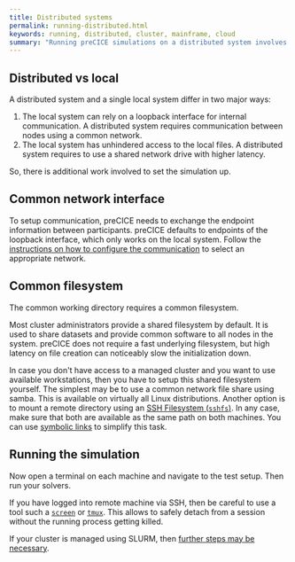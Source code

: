 ```yaml
---
title: Distributed systems
permalink: running-distributed.html
keywords: running, distributed, cluster, mainframe, cloud
summary: "Running preCICE simulations on a distributed system involves additional setup steps which are covered on this page."
---
```


## Distributed vs local

A distributed system and a single local system differ in two major ways:

1. The local system can rely on a loopback interface for internal communication.
   A distributed system requires communication between nodes using a common network.
2. The local system has unhindered access to the local files.
   A distributed system requires to use a shared network drive with higher latency.

So, there is additional work involved to set the simulation up.

## Common network interface

To setup communication, preCICE needs to exchange the endpoint information between participants.
preCICE defaults to endpoints of the loopback interface, which only works on the local system.
Follow the [instructions on how to configure the communication](configuration-communication) to select an appropriate network.

## Common filesystem

The common working directory requires a common filesystem.

Most cluster administrators provide a shared filesystem by default.
It is used to share datasets and provide common software to all nodes in the system.
preCICE does not require a fast underlying filesystem, but high latency on file creation can noticeably slow the initialization down.

In case you don't have access to a managed cluster and you want to use available workstations, then you have to setup this shared filesystem yourself.
The simplest may be to use a common network file share using samba. This is available on virtually all Linux distributions.
Another option is to mount a remote directory using an [SSH Filesystem (`sshfs`)](https://www.redhat.com/sysadmin/sshfs).
In any case, make sure that both are available as the same path on both machines. You can use [symbolic links](https://en.wikipedia.org/wiki/Symbolic_link) to simplify this task.

## Running the simulation

Now open a terminal on each machine and navigate to the test setup.
Then run your solvers.

If you have logged into remote machine via SSH, then be careful to use a tool such a [`screen`](https://www.redhat.com/sysadmin/tips-using-screen) or [`tmux`](https://www.redhat.com/sysadmin/tips-using-tmux).
This allows to safely detach from a session without the running process getting killed.

If your cluster is managed using SLURM, then [further steps may be necessary](running-slurm).
